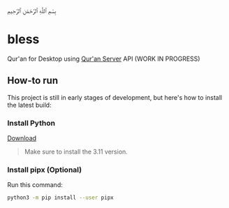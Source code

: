 بِسْمِ ٱللَّٰهِ ٱلرَّحْمَٰنِ ٱلرَّحِيمِ

# bless

Qur'an for Desktop using [Qur'an Server](https://github.com/bal-sm/quran_server) API (WORK IN PROGRESS)

## How-to run

This project is still in early stages of development, but here's how to install the latest build:

### Install Python

[Download](https://www.python.org/downloads/)

> Make sure to install the 3.11 version.

### Install pipx (Optional)

Run this command:

```bash
python3 -m pip install --user pipx
```
